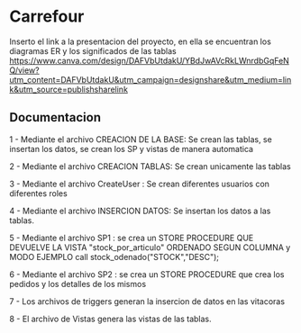 
# Carrefour

Inserto el link a la presentacion del proyecto, en ella se encuentran los diagramas ER y los significados de las tablas 
https://www.canva.com/design/DAFVbUtdakU/YBdJwAVcRkLWnrdbGqFeNQ/view?utm_content=DAFVbUtdakU&utm_campaign=designshare&utm_medium=link&utm_source=publishsharelink



## Documentacion
 1 - Mediante el archivo CREACION DE LA BASE: Se crean las tablas, se insertan los datos, se crean los SP y vistas de manera automatica

 2 - Mediante el archivo CREACION TABLAS: Se crean unicamente las tablas 

 3 - Mediante el archivo CreateUser : Se crean diferentes usuarios con diferentes roles

 4 - Mediante el archivo INSERCION DATOS: Se insertan los datos a las tablas.
 
 5 - Mediante el archivo SP1 : se crea un STORE PROCEDURE QUE DEVUELVE LA VISTA "stock_por_articulo" ORDENADO SEGUN COLUMNA y MODO EJEMPLO call stock_odenado("STOCK","DESC");

6 - Mediante el archivo SP2 : se crea un STORE PROCEDURE que crea los pedidos y los detalles de los mismos

7 - Los archivos de triggers generan la insercion de datos en las vitacoras

8 - El archivo de Vistas genera las vistas de las tablas.




